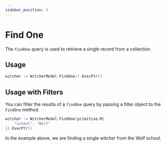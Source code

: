```yaml
---
sidebar_position: 5
---
```


# Find One

The `findOne` query is used to retrieve a single record from a collection.

## Usage

```go
witcher := WitcherModel.FindOne().ExecPtr()
```

## Usage with Filters

You can filter the results of a `findOne` query by passing a filter object to the `FindOne` method.

```go
witcher := WitcherModel.FindOne(primitive.M{
    "school": "Wolf"
}).ExecPtr()
```

In the example above, we are finding a single witcher from the Wolf school.

